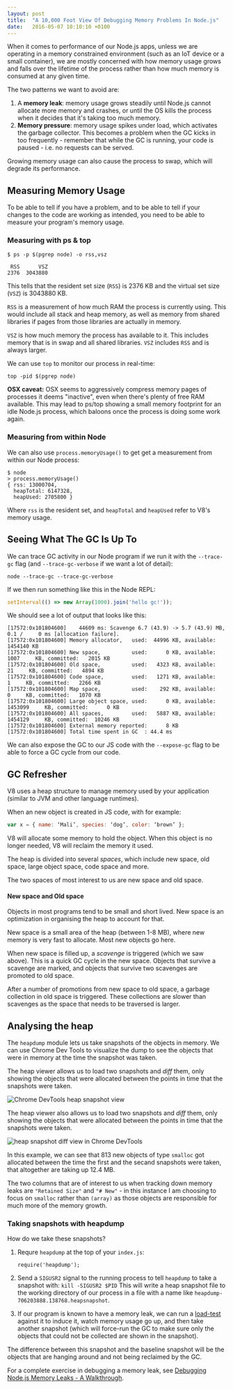 ```yaml
---
layout: post
title:  "A 10,000 Foot View Of Debugging Memory Problems In Node.js"
date:   2016-05-07 10:10:10 +0100
---
```


When it comes to performance of our Node.js apps, unless we are operating in a memory constrained environment (such as an IoT device or a small container), we are mostly concerned with how memory usage grows and falls over the lifetime of the process rather than how much memory is consumed at any given time.

The two patterns we want to avoid are:

1. A **memory leak**: memory usage grows steadily until Node.js cannot allocate more memory and crashes, or until the OS kills the process when it decides that it's taking too much memory.
2. **Memory pressure**: memory usage spikes under load, which activates the garbage collector. This becomes a problem when the GC kicks in too frequently - remember that while the GC is running, your code is paused - i.e. no requests can be served.

Growing memory usage can also cause the process to swap, which will degrade its performance.

## Measuring Memory Usage

To be able to tell if you have a problem, and to be able to tell if your changes to the code are working as intended, you need to be able to measure your program's memory usage.

### Measuring with ps & top

`$ ps -p $(pgrep node) -o rss,vsz`

     RSS      VSZ
    2376  3043880


This tells that the resident set size (`RSS`) is 2376 KB and the virtual set size (`VSZ`) is 3043880 KB.

`RSS` is a measurement of how much RAM the process is currently using. This
would include all stack and heap memory, as well as memory from shared
libraries if pages from those libraries are actually in memory.

`VSZ` is how much memory the process has available to it. This includes memory
that is in swap and all shared libraries. `VSZ` includes `RSS` and is always
larger.

We can use `top` to monitor our process in real-time:

`top -pid $(pgrep node)`


**OSX caveat:** OSX seems to aggressively compress memory pages of processes it deems "inactive", even when there's plenty of free RAM available. This may lead to ps/top showing a small memory footprint for an idle Node.js process, which baloons once the process is doing some work again.

### Measuring from within Node

We can also use `process.memoryUsage()` to get get a measurement from
within our Node process:

    $ node
    > process.memoryUsage()
    { rss: 13000704,
      heapTotal: 6147328,
      heapUsed: 2705800 }

Where `rss` is the resident set, and `heapTotal` and `heapUsed` refer to V8's memory usage.

## Seeing What The GC Is Up To

We can trace GC activity in our Node program if we run it with the `--trace-gc` flag (and `--trace-gc-verbose` if we want a lot of detail):


    node --trace-gc --trace-gc-verbose


If we then run something like this in the Node REPL:

```javascript
setInterval(() => new Array(1000).join('hello gc!'));
```

We should see a lot of output that looks like this:


    [17572:0x101804600]    44609 ms: Scavenge 6.7 (43.9) -> 5.7 (43.9) MB, 0.1 /     0 ms [allocation failure].
    [17572:0x101804600] Memory allocator,   used:  44996 KB, available: 1454140 KB
    [17572:0x101804600] New space,          used:      0 KB, available:   1007     KB, committed:   2015 KB
    [17572:0x101804600] Old space,          used:   4323 KB, available:     21     KB, committed:   4894 KB
    [17572:0x101804600] Code space,         used:   1271 KB, available:      1     KB, committed:   2266 KB
    [17572:0x101804600] Map space,          used:    292 KB, available:      0     KB, committed:   1070 KB
    [17572:0x101804600] Large object space, used:      0 KB, available: 1453099     KB, committed:      0 KB
    [17572:0x101804600] All spaces,         used:   5887 KB, available: 1454129     KB, committed:  10246 KB
    [17572:0x101804600] External memory reported:      8 KB
    [17572:0x101804600] Total time spent in GC  : 44.4 ms


We can also expose the GC to our JS code with the `--expose-gc` flag to be able to force a GC cycle from our code.

## GC Refresher ##

V8 uses a heap structure to manage memory used by your application (similar to
JVM and other language runtimes).

When an new object is created in JS code, with for example:

```javascript
var x = { name: ‘Mali’, species: ‘dog’, color: ‘brown’ };
```

V8 will allocate some memory to hold the object. When this object is no longer
needed, V8 will reclaim the memory it used.

The heap is divided into several *spaces*, which include new space, old space,
large object space, code space and more.

The two spaces of most interest to us are new space and old space.

#### New space and Old space

Objects in most programs tend to be small and short lived. New space is an
optimization in organising the heap to account for that.

New space is a small area of the heap (between 1-8 MB), where new memory is
very fast to allocate. Most new objects go here.

When new space is filled up, a *scavenge* is triggered (which we saw above).
This is a quick GC cycle in the new space. Objects that survive a scavenge are
marked, and objects that survive two scavenges are promoted to old space.

After a number of promotions from new space to old space, a garbage collection
in old space is triggered. These collections are slower than scavenges as the
space that needs to be traversed is larger.

## Analysing the heap

The `heapdump` module lets us take snapshots of the objects in memory. We can use Chrome Dev Tools to visualize the dump to see the objects that were in memory at the time the snapshot was taken.

The heap viewer allows us to load two snapshots and *diff* them, only showing the objects that were allocated between the points in time that the snapshots were taken.

![Chrome DevTools heap snapshot view](https://cldup.com/oQJ_kdFVuX-1200x1200.png)

The heap viewer also allows us to load two snapshots and *diff* them, only showing the objects that were allocated between the points in time that the snapshots were taken.

![heap snapshot diff view in Chrome DevTools](https://cldup.com/YDKANMIbk4-1200x1200.png)

In this example, we can see that 813 new objects of type `smalloc` got allocated between the time the first and the secand snapshots were taken, that altogether are taking up 12.4 MB.

The two columns that are of interest to us when tracking down memory leaks are `"Retained Size"` and `"# New"` - in this instance I am choosing to focus on `smalloc` rather than `(array)` as those objects are responsible for much more of the memory growth.

### Taking snapshots with heapdump

How do we take these snapshots?

1. Requre `heapdump` at the top of your `index.js`:

    ```
    require('heapdump');
    ```

2. Send a `SIGUSR2` signal to the running process to tell `heapdump` to take a snapshot with: `kill -SIGUSR2 $PID`
  This will write a heap snapshot file to the working directory of our process in a file with a name like `heapdump-706203888.138768.heapsnapshot`.
3. If our program is known to have a memory leak, we can run a [load-test](https://artillery.io) against it to induce it, watch memory usage go up, and then take another snapshot (which will force-run the GC to make sure only the objects that could not be collected are shown in the snapshot).

  The difference between this snapshot and the baseline snapshot will be the objects that are hanging around and not being reclaimed by the GC.

For a complete exercise in debugging a memory leak, see [Debugging Node.js Memory Leaks - A Walkthrough](/debugging-nodejs-memory-leaks/).
